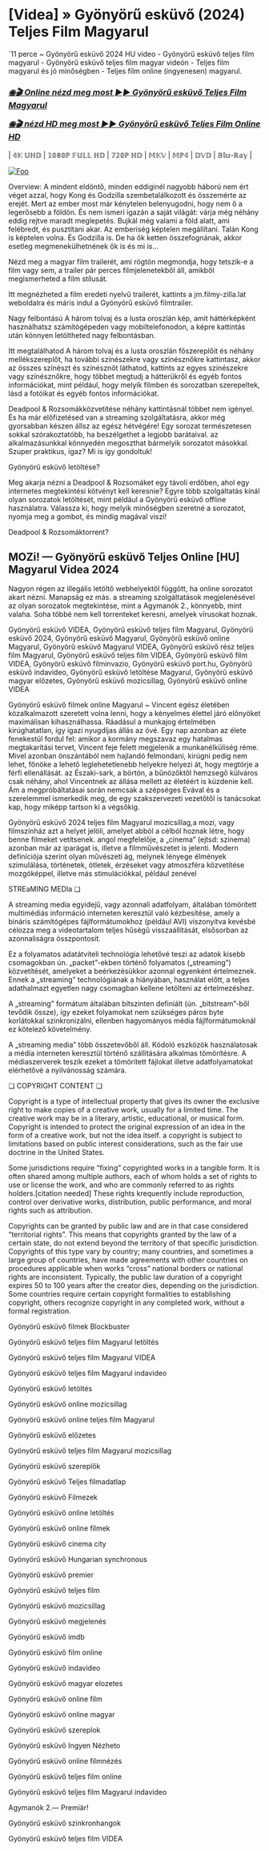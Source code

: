 <h1 tabindex="-1" class="heading-element" dir="auto">[Videa] » Gyönyörű esküvő (2024) Teljes Film Magyarul</h1>

`11 perce ~ Gyönyörű esküvő 2024 HU video - Gyönyörű esküvő teljes film magyarul - Gyönyörű esküvő teljes film magyar videón - Teljes film magyarul és jó minőségben - Teljes film online (ingyenesen) magyarul.

<b><i><h3> <a href="https://dmov.fun/hu/movie/1096342/beautiful-wedding-gityub" rel="nofollow">◉🎬 Online nézd meg most ►► Gyönyörű esküvő Teljes Film Magyarul</a></b></i></h>

<b><i><h> <a href="https://dmov.fun/hu/movie/1096342/beautiful-wedding-gityub" rel="nofollow">◉🎬 nézd HD meg most ►► Gyönyörű esküvő Teljes Film Online HD</a></b></i></h3>

| 𝟜𝕂 𝕌ℍ𝔻 | 𝟙𝟘𝟠𝟘ℙ 𝔽𝕌𝕃𝕃 ℍ𝔻 | 𝟟𝟚𝟘ℙ ℍ𝔻 | 𝕄𝕂𝕍 | 𝕄ℙ𝟜 | 𝔻𝕍𝔻 | 𝔹𝕝𝕦-ℝ𝕒𝕪 |

<a href="https://dmov.fun/movie/hu/1096342/beautiful-wedding-gityub" rel="nofollow"><img src="https://camo.githubusercontent.com/917e6ed5c302499242165dcc02bdbce85c075fd21b35918eb9c0b771855261b8/68747470733a2f2f7374617469632e7769787374617469632e636f6d2f6d656469612f6232343966395f61646163386637306662336634356238383639313639366337376465313866337e6d76322e676966" alt="Foo" style="max-width: 100%;"></a>

Overview: A mindent eldöntő, minden eddiginél nagyobb háború nem ért véget azzal, hogy Kong és Godzilla szembetalálkozott és összemérte az erejét. Mert az ember most már kénytelen belenyugodni, hogy nem ő a legerősebb a földön. És nem ismeri igazán a saját világát: várja még néhány eddig rejtve maradt meglepetés. Bujkál még valami a föld alatt, ami felébredt, és pusztítani akar. Az emberiség képtelen megállítani. Talán Kong is képtelen volna. És Godzilla is. De ha ők ketten összefognának, akkor esetleg megmenekülhetnének ők is és mi is…

Nézd meg a magyar film trailerét, ami rögtön megmondja, hogy tetszik-e a film vagy sem, a trailer pár perces filmjelenetekből áll, amikből megismerheted a film stílusát.

Itt megnézheted a film eredeti nyelvű trailerét, kattints a jm.filmy-zilla.lat weboldalra és máris indul a Gyönyörű esküvő filmtrailer.

Nagy felbontású A három tolvaj és a lusta oroszlán kép, amit háttérképként használhatsz számítógépeden vagy mobiltelefonodon, a képre kattintás után könnyen letöltheted nagy felbontásban.

Itt megtalálhatod A három tolvaj és a lusta oroszlán főszereplőit és néhány mellékszereplőt, ha további színészekre vagy színésznőkre kattintasz, akkor az összes színészt és színésznőt láthatod, kattints az egyes színészekre vagy színésznőkre, hogy többet megtudj a hátterükről és egyéb fontos információkat, mint például, hogy melyik filmben és sorozatban szerepeltek, lásd a fotóikat és egyéb fontos információkat.

Deadpool & Rozsomákközvetítése néhány kattintásnál többet nem igényel. És ha már előfizetésed van a streaming szolgáltatásra, akkor még gyorsabban készen állsz az egész hétvégére! Egy sorozat természetesen sokkal szórakoztatóbb, ha beszélgethet a legjobb barátaival. az alkalmazásunkkal könnyedén megoszthat bármelyik sorozatot másokkal. Szuper praktikus, igaz? Mi is így gondoltuk!

Gyönyörű esküvő letöltése?

Meg akarja nézni a Deadpool & Rozsomáket egy távoli erdőben, ahol egy internetes megtekintési kötvényt kell keresnie? Egyre több szolgáltatás kínál olyan sorozatok letöltését, mint például a Gyönyörű esküvő offline használatra. Válassza ki, hogy melyik minőségben szeretné a sorozatot, nyomja meg a gombot, és mindig magával viszi!

Deadpool & Rozsomáktorrent?

## MOZi! — Gyönyörű esküvő Teljes Online [HU] Magyarul Videa 2024

Nagyon régen az illegális letöltő webhelyektől függött, ha online sorozatot akart nézni. Manapság ez más. a streaming szolgáltatások megjelenésével az olyan sorozatok megtekintése, mint a Agymanók 2., könnyebb, mint valaha. Soha többé nem kell torrenteket keresni, amelyek vírusokat hoznak.

Gyönyörű esküvő VIDEA, Gyönyörű esküvő teljes film Magyarul, Gyönyörű esküvő 2024, Gyönyörű esküvő Magyarul, Gyönyörű esküvő online Magyarul, Gyönyörű esküvő Magyarul VIDEA, Gyönyörű esküvő rész teljes film Magyarul, Gyönyörű esküvő teljes film VIDEA, Gyönyörű esküvő film VIDEA, Gyönyörű esküvő filminvazio, Gyönyörű esküvő port.hu, Gyönyörű esküvő indavideo, Gyönyörű esküvő letöltése Magyarul, Gyönyörű esküvő magyar előzetes, Gyönyörű esküvő mozicsillag, Gyönyörű esküvő online VIDEA

Gyönyörű esküvő filmek online Magyarul ~ Vincent egész életében közalkalmazott szeretett volna lenni, hogy a kényelmes élettel járó előnyöket maximálisan kihasználhassa. Ráadásul a munkajog értelmében kirúghatatlan, így igazi nyugdíjas állás az övé. Egy nap azonban az élete fenekestül fordul fel: amikor a kormány megszavaz egy hatalmas megtakarítási tervet, Vincent feje felett megjelenik a munkanélküliség réme. Mivel azonban önszántából nem hajlandó felmondani, kirúgni pedig nem lehet, főnöke a lehető leglehetetlenebb helyekre helyezi át, hogy megtörje a férfi ellenállását. az Északi-sark, a börtön, a bűnözőktől hemzsegő külváros csak néhány, ahol Vincentnek az állása mellett az életéért is küzdenie kell. Ám a megpróbáltatásai során nemcsak a szépséges Evával és a szerelemmel ismerkedik meg, de egy szakszervezeti vezetőtől is tanácsokat kap, hogy miképp tartson ki a végsőkig.

Gyönyörű esküvő 2024 teljes film Magyarul mozicsillag,a mozi, vagy filmszínház azt a helyet jelöli, amelyet abból a célból hoznak létre, hogy benne filmeket vetítsenek. angol megfelelője, a „cinema” (ejtsd: szinema) azonban már az iparágat is, illetve a filmművészetet is jelenti. Modern definíciója szerint olyan művészeti ág, melynek lényege élmények szimulálása, történetek, ötletek, érzéseket vagy atmoszféra közvetítése mozgóképpel, illetve más stimulációkkal, például zenével

STREaMING MEDIa ❏

A streaming media egyidejű, vagy azonnali adatfolyam, általában tömörített multimédiás információ interneten keresztül való kézbesítése, amely a bináris számítógépes fájlformátumokhoz (például AVI) viszonyítva kevésbé célozza meg a videotartalom teljes hűségű visszaállítását, elsősorban az azonnaliságra összpontosít.

Ez a folyamatos adatátviteli technológia lehetővé teszi az adatok kisebb csomagokban ún. „packet”-ekben történő folyamatos („streaming”) közvetítését, amelyeket a beérkezésükkor azonnal egyenként értelmeznek. Ennek a „streaming” technológiának a hiányában, használat előtt, a teljes adathalmazt egyetlen nagy csomagban kellene letölteni az értelmezéshez.

A „streaming” formátum általában bitszinten definiált (ún. „bitstream”-ből tevődik össze), így ezeket folyamokat nem szükséges páros byte korlátokkal szinkronizálni, ellenben hagyományos média fájlformátumoknál ez kötelező követelmény.

A „streaming media” több összetevőből áll. Kódoló eszközök használatosak a média interneten keresztül történő szállítására alkalmas tömörítésre. A médiaszerverek teszik ezeket a tömörített fájlokat illetve adatfolyamatokat elérhetővé a nyilvánosság számára.

❏ COPYRIGHT CONTENT ❏

Copyright is a type of intellectual property that gives its owner the exclusive right to make copies of a creative work, usually for a limited time. The creative work may be in a literary, artistic, educational, or musical form. Copyright is intended to protect the original expression of an idea in the form of a creative work, but not the idea itself. a copyright is subject to limitations based on public interest considerations, such as the fair use doctrine in the United States.

Some jurisdictions require “fixing” copyrighted works in a tangible form. It is often shared among multiple authors, each of whom holds a set of rights to use or license the work, and who are commonly referred to as rights holders.[citation needed] These rights krequently include reproduction, control over derivative works, distribution, public performance, and moral rights such as attribution.

Copyrights can be granted by public law and are in that case considered “territorial rights”. This means that copyrights granted by the law of a certain state, do not extend beyond the territory of that specific jurisdiction. Copyrights of this type vary by country; many countries, and sometimes a large group of countries, have made agreements with other countries on procedures applicable when works “cross” national borders or national rights are inconsistent. Typically, the public law duration of a copyright expires 50 to 100 years after the creator dies, depending on the jurisdiction. Some countries require certain copyright formalities to establishing copyright, others recognize copyright in any completed work, without a formal registration.

Gyönyörű esküvő  filmek Blockbuster

Gyönyörű esküvő  teljes film Magyarul letöltés

Gyönyörű esküvő  teljes film Magyarul VIDEA

Gyönyörű esküvő  teljes film Magyarul indavideo

Gyönyörű esküvő  letöltés

Gyönyörű esküvő  online mozicsillag

Gyönyörű esküvő  online teljes film Magyarul

Gyönyörű esküvő  előzetes

Gyönyörű esküvő  teljes film Magyarul mozicsillag

Gyönyörű esküvő  szereplők

Gyönyörű esküvő  Teljes filmadatlap

Gyönyörű esküvő  Filmezek

Gyönyörű esküvő  online letöltés

Gyönyörű esküvő  online filmek

Gyönyörű esküvő  cinema city

Gyönyörű esküvő  Hungarian synchronous

Gyönyörű esküvő  premier

Gyönyörű esküvő  teljes film

Gyönyörű esküvő  mozicsillag

Gyönyörű esküvő  megjelenés

Gyönyörű esküvő  imdb

Gyönyörű esküvő  film online

Gyönyörű esküvő  indavideo

Gyönyörű esküvő  magyar elozetes

Gyönyörű esküvő  online film

Gyönyörű esküvő  online magyar

Gyönyörű esküvő  szereplok

Gyönyörű esküvő  Ingyen Nézheto

Gyönyörű esküvő  online filmnézés

Gyönyörű esküvő  teljes film online

Gyönyörű esküvő  teljes film Magyarul indavideo

Agymanók 2.— Premiär!

Gyönyörű esküvő  szinkronhangok

Gyönyörű esküvő  teljes film VIDEA
